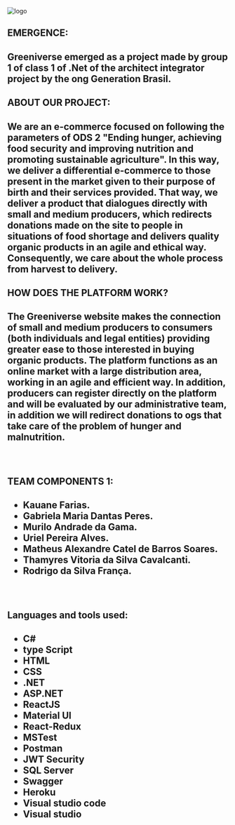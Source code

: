 <img src="https://i.imgur.com/lhUs159.jpg" alt="logo">
<h2>EMERGENCE:<h2>
<p>Greeniverse emerged as a project made by group 1 of class 1 of .Net of the architect integrator project by the ong Generation Brasil.</p>
<h2>ABOUT OUR PROJECT:<h2>
<p>
We are an e-commerce focused on following the parameters of ODS 2 "Ending hunger, achieving food security and improving nutrition and promoting sustainable agriculture". In this way, we deliver a differential e-commerce to those present in the market given to their purpose of birth and their services provided.
That way, we deliver a product that dialogues directly with small and medium producers, which redirects donations made on the site to people in situations of food shortage and delivers quality organic products in an agile and ethical way. Consequently, we care about the whole process from harvest to delivery.
</p>
<h2>HOW DOES THE PLATFORM WORK?<h2>
<p>
The Greeniverse website makes the connection of small and medium producers to consumers (both individuals and legal entities) providing greater ease to those interested in buying organic products. The platform functions as an online market with a large distribution area, working in an agile and efficient way. In addition, producers can register directly on   the platform and will be evaluated by our administrative team, in addition we will redirect donations to ogs that take care of the problem of hunger and malnutrition.
</p>
<br>
<h2>TEAM COMPONENTS 1:<h2>
<ul>
<li>Kauane Farias.</li>
<li>Gabriela Maria Dantas Peres.</li>
<li>Murilo Andrade da Gama.</li>
<li>Uriel Pereira Alves.</li>
<li>Matheus Alexandre Catel de Barros Soares.</li>
<li>Thamyres Vitoria da Silva Cavalcanti.</li>
<li>Rodrigo da Silva França.</li>
</ul>
<a href="https://linktr.ee/g1dotnet"></a>
 <br>
<h2>Languages and tools used:<h2>
<ul>
<li>C#</li>
<li>type Script</li>
<li>HTML</li>
<li>CSS</li>
<li>.NET</li>
<li>ASP.NET</li>
<li>ReactJS</li>
<li>Material UI</li>
<li>React-Redux</li>
<li>MSTest</li>
<li>Postman</li>
<li>JWT Security</li>
<li>SQL Server</li>
<li>Swagger</li>
<li>Heroku</li>
<li>Visual studio code</li>
<li>Visual studio</li>
</ul>